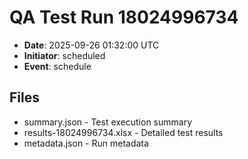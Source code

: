 # QA Test Run 18024996734

- **Date**: 2025-09-26 01:32:00 UTC
- **Initiator**: scheduled
- **Event**: schedule

## Files
- summary.json - Test execution summary
- results-18024996734.xlsx - Detailed test results
- metadata.json - Run metadata
